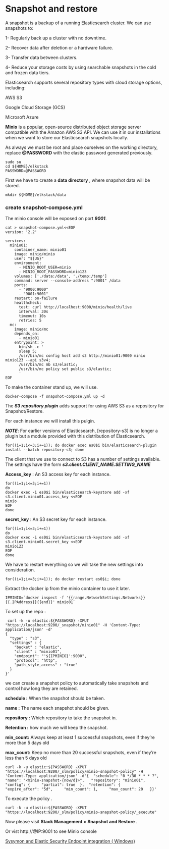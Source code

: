 # Snapshot and restore

A snapshot is a backup of a running Elasticsearch cluster. We can use snapshots to:

1-  Regularly back up a cluster with no downtime.

2-  Recover data after deletion or a hardware failure.

3-  Transfer data between clusters.

4-  Reduce your storage costs by using searchable snapshots in the cold and frozen data tiers.


Elasticsearch supports several repository types with cloud storage options, including:

AWS S3

Google Cloud Storage (GCS)

Microsoft Azure


**Minio** is a popular, open-source distributed object storage server compatible with the Amazon AWS S3 API. We can use it in our installations when we want to store our Elasticsearch snapshots locally.


As always we must be root and place ourselves on the working directory, replace **@PASSWORD** with the elastic password generated previously.

```
sudo su 
cd ${HOME}/elkstack
PASSWORD=@PASSWORD
```

First we have to create a **data directory** , where snapshot data will be stored.

```
mkdir ${HOME}/elkstack/data
```

### create snapshot-compose.yml

The minio console will be exposed on port ***9001***. 

```
cat > snapshot-compose.yml<<EOF
version: '2.2'

services:
  minio01:
    container_name: minio01
    image: minio/minio
    user: "${UG}"
    environment:
      - MINIO_ROOT_USER=minio
      - MINIO_ROOT_PASSWORD=minio123
    volumes: ['./data:/data', './temp:/temp']
    command: server --console-address ":9001" /data
    ports:
      - "9000:9000"
      - "9001:9001"
    restart: on-failure
    healthcheck:
      test: curl http://localhost:9000/minio/health/live
      interval: 30s
      timeout: 10s
      retries: 5
  mc:
    image: minio/mc
    depends_on:
      - minio01
    entrypoint: >
      bin/sh -c '
      sleep 5;
      /usr/bin/mc config host add s3 http://minio01:9000 minio minio123 --api s3v4;
      /usr/bin/mc mb s3/elastic;
      /usr/bin/mc policy set public s3/elastic;
      '
EOF
```

To make the container stand up, we will use.

```
docker-compose -f snapshot-compose.yml up -d
```

The ***S3 repository plugin*** adds support for using AWS S3 as a repository for Snapshot/Restore.

For each instance we will install this pulgin.

***NOTE***: For earlier versions of Elasticsearch, [repository-s3] is no longer a plugin but a module provided with this distribution of Elasticsearch.

```
for((i=1;i<=3;i+=1)); do docker exec es0$i bin/elasticsearch-plugin install --batch repository-s3; done 
```

The client that we use to connect to S3 has a number of settings available. The settings have the form ***s3.client.CLIENT_NAME.SETTING_NAME***


**Access_key** : An S3 access key for each instance. 

```
for((i=1;i<=3;i+=1))
do
docker exec -i es0$i bin/elasticsearch-keystore add -xf s3.client.minio01.access_key <<EOF
minio
EOF
done
```  

**secret_key** : An S3 secret key for each instance. 
```
for((i=1;i<=3;i+=1))
do
docker exec -i es0$i bin/elasticsearch-keystore add -xf s3.client.minio01.secret_key <<EOF
minio123
EOF
done
```            

We have to restart everything so we will take the new settings into consideration.

```                                                                                         
for((i=1;i<=3;i+=1)); do docker restart es0$i; done 
``` 

Extract the docker ip from the minio container to use it later. 

```
IPMINIO=`docker inspect -f '{{range.NetworkSettings.Networks}}{{.IPAddress}}{{end}}' minio01`
```
 
To set up the repo : 
 
```
 curl -k -u elastic:${PASSWORD} -XPUT "https://localhost:9200/_snapshot/minio01" -H 'Content-Type: application/json' -d'
{
  "type" : "s3",
  "settings" : {
    "bucket" : "elastic",
    "client" : "minio01",
    "endpoint": "'${IPMINIO}':9000",
    "protocol": "http",
    "path_style_access" : "true"
  }
}'
``` 

we can create a snapshot policy to automatically take snapshots and control how long they are retained.

 	
**schedule :** When the snapshot should be taken.
	
**name :** The name each snapshot should be given.

**repository :** Which repository to take the snapshot in.

**Retention :** how much we will keep the snapshot.

**min_count:** Always keep at least 1 successful snapshots, even if they’re more than 5 days old

**max_count:** Keep no more than 20 successful snapshots, even if they’re less than 5 days old

```
curl -k -u elastic:${PASSWORD} -XPUT "https://localhost:9200/_slm/policy/minio-snapshot-policy" -H 'Content-Type: application/json' -d'{  "schedule": "0 */30 * * * ?",   "name": "<minio-snapshot-{now/d}>",   "repository": "minio01",   "config": {     "partial": true  },  "retention": {     "expire_after": "5d",     "min_count": 1,     "max_count": 20   }}'
```

To execute the policy .

```
curl -k -u elastic:${PASSWORD} -XPUT "https://localhost:9200/_slm/policy/minio-snapshot-policy/_execute"
```

Now please visit **Stack Management > Snapshot and Restore** .

Or vist http://@IP:9001 to see Minio console


[Sysymon and Elastic Security Endpoint integration ( Windows)](../master/elasticendpoint.md)





